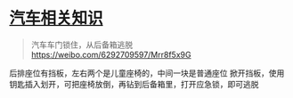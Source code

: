 # [汽车相关知识](https://github.com/noteMay/blog/issues/44)

> 汽车车门锁住，从后备箱逃脱<https://weibo.com/6292709597/Mrr8f5x9G>

后排座位有挡板，左右两个是儿童座椅的，中间一块是普通座位
掀开挡板，使用钥匙插入划开，可把座椅放倒，再钻到后备箱里，打开应急锁，即可逃脱